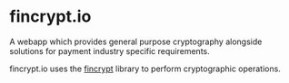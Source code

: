 # fincrypt.io
A webapp which provides general purpose cryptography alongside solutions for payment industry specific requirements.

fincrypt.io uses the [fincrypt](https://github.com/paulcarmichael/fincrypt) library to perform cryptographic operations.


